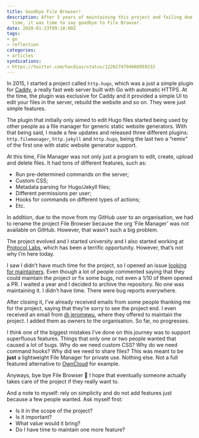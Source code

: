 ```yaml
---
title: Goodbye File Browser!
description: After 5 years of maintaining this project and failing due to my limited
  time, it was time to say goodbye to File Browser.
date: 2020-01-23T09:10:00Z
tags:
- go
- reflection
categories:
- articles
syndications:
- https://twitter.com/hacdias/status/1220274794068959232
---
```


In 2015, I started a project called `http.hugo`, which was a just a simple plugin for [Caddy](https://caddyserver.com/), a really fast web server built with Go with automatic HTTPS.  At the time, the plugin was exclusive for Caddy and it provided a simple UI to edit your files in the server, rebuild the website and so on. They were just simple features.

<!--more-->

The plugin that initially only aimed to edit Hugo files started being used by other people as a file manager for generic static website generators. With that being said, I made a few updates and released three different plugins:  `http.filemanager`, `http.jekyll`  and `http.hugo`, being the last two a “remix” of the first one with static website generator support.

At this time, File Manager was not only just a program to edit, create, upload and delete files. It had tons of different features, such as:

* Run pre-determined commands on the server;
* Custom CSS;
* Metadata parsing for Hugo/Jekyll files;
* Different permissions per user;
* Hooks for commands on different types of actions;
* Etc.

In addition, due to the move from my GitHub user to an organisation, we had to rename the project File Browser because the org ‘File Manager’ was not available on GitHub. However, that wasn’t such a big problem.

The project evolved and I started university and I also started working at [Protocol Labs](/2018/10/27/working-at-protocol-labs), which has been a terrific opportunity. However, that’s not why I’m here today.

I saw I didn’t have much time for the project, so I opened an issue [looking for maintainers](https://github.com/filebrowser/filebrowser/issues/532). Even though a lot of people commented saying that they could maintain the project or fix some bugs, not even a 1/10 of them opened a PR. I waited a year and I decided to archive the repository. No one was maintaining it. I didn’t have time. There were bug reports everywhere.

After closing it, I’ve already received emails from some people thanking me for the project, saying that they’re sorry to see the project end. I even received an email from [@ jeromewu](https://github.com/jeromewu), where they offered to maintain the project. I added them as owners to the organisation. So far, no progresses.

I think one of the biggest mistakes I’ve done on this journey was to support superfluous features. Things that only one or two people wanted that caused a lot of bugs. Why do we need custom CSS? Why do we need command hooks? Why did we need to share files? This was meant to be **just** a lightweight File Manager for private use. Nothing else. Not a full featured alternative to [OwnCloud](https://owncloud.org/) for example.

Anyways, bye bye File Browser 👋 I hope that eventually someone actually takes care of the project if they really want to.

And a note to myself: rely on simplicity and do not add features just because a few people wanted. Ask myself first:

* Is it in the scope of the project?
* Is it important?
* What value would it bring?
* Do I have time to maintain one more feature?
